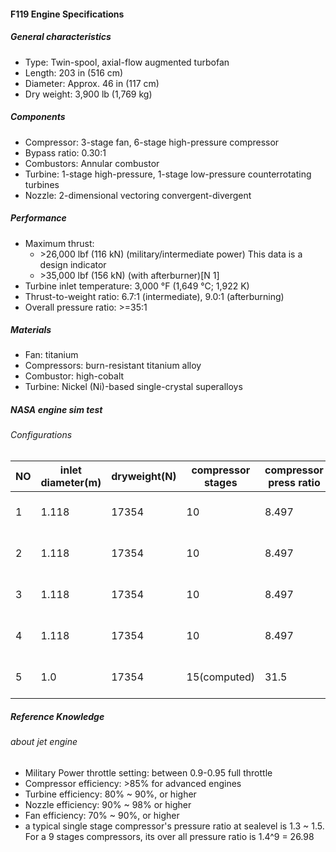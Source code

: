 #### F119 Engine Specifications
##### General characteristics
- Type: Twin-spool, axial-flow augmented turbofan
- Length: 203 in (516 cm)
- Diameter: Approx. 46 in (117 cm)
- Dry weight: 3,900 lb (1,769 kg)
##### Components
- Compressor: 3-stage fan, 6-stage high-pressure compressor
- Bypass ratio: 0.30:1
- Combustors: Annular combustor
- Turbine: 1-stage high-pressure, 1-stage low-pressure counterrotating turbines
- Nozzle: 2-dimensional vectoring convergent-divergent
##### Performance
 - Maximum thrust:
   - \>26,000 lbf (116 kN) (military/intermediate power) This data is a design indicator
   - \>35,000 lbf (156 kN) (with afterburner)[N 1]
 - Turbine inlet temperature: 3,000 °F (1,649 °C; 1,922 K)
 - Thrust-to-weight ratio: 6.7:1 (intermediate), 9.0:1 (afterburning)
 - Overall pressure ratio: >=35:1
##### Materials
  - Fan: titanium
  - Compressors: burn-resistant titanium alloy
  - Combustor: high-cobalt
  - Turbine: Nickel (Ni)-based single-crystal superalloys

##### NASA engine sim test
###### Configurations

| NO | inlet diameter(m) | dryweight(N) | compressor stages | compressor press ratio | compressor efficiency | burner efficiency | turbine stages | turbine efficiency | nozzle efficiency | thrust AB(kN) | thrust(kN) | remark |
| --- | --- | --- | --- | --- | --- | --- | --- | --- | --- | --- | --- | --- |
| 1 | 1.118 | 17354 | 10 | 8.497 | 0.88 | 0.984 | 3 |  0.91 | 0.9 | 156.594 | 143 | Nozzle Passively Cooled |
| 2 | 1.118 | 17354 | 10 | 8.497 | 0.85 | 0.984 | 3 | 0.83 | 0.85 | 145.252 | 132.446 | Nozzle Passively Cooled |
| 3 | 1.118 | 17354 | 10 | 8.497 | 0.87 | 0.984 | 3 | 0.844 | 0.8 | 143.123 | 130.874 | Nozzle Passively Cooled |
| 4 | 1.118 | 17354 | 10 | 8.497 | 0.87 | 0.984 | 3 | 0.844 | 0.965 | 157.029 | 143.534 | Nozzle Passively Cooled |
| 5 | 1.0 | 17354 | 15(computed) | 31.5 | 0.99 | 0.984 | 4(computed) | 0.99 | 0.99 | 156.7 | 131.47 | Nozzle Passively Cooled |

##### Reference Knowledge

###### about jet engine
- Military Power throttle setting: between 0.9-0.95 full throttle
- Compressor efficiency: >85% for advanced engines
- Turbine efficiency: 80% ~ 90%, or higher
- Nozzle efficiency: 90% ~ 98% or higher
- Fan efficiency: 70% ~ 90%, or higher
- a typical single stage compressor's  pressure ratio at sealevel is 1.3 ~ 1.5. For a 9 stages compressors, its over all pressure ratio is 1.4^9 = 26.98
